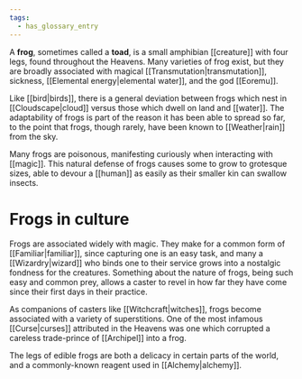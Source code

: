 ```yaml
---
tags:
  - has_glossary_entry
---
```


A **frog**, sometimes called a **toad**, is a small amphibian [[creature]] with four legs, found throughout the Heavens. Many varieties of frog exist, but they are broadly associated with magical [[Transmutation|transmutation]], sickness, [[Elemental energy|elemental water]], and the god [[Eoremu]].

Like [[bird|birds]], there is a general deviation between frogs which nest in [[Cloudscape|cloud]] versus those which dwell on land and [[water]]. The adaptability of frogs is part of the reason it has been able to spread so far, to the point that frogs, though rarely, have been known to [[Weather|rain]] from the sky.

Many frogs are poisonous, manifesting curiously when interacting with [[magic]]. This natural defense of frogs causes some to grow to grotesque sizes, able to devour a [[human]] as easily as their smaller kin can swallow insects.

# Frogs in culture
Frogs are associated widely with magic. They make for a common form of [[Familiar|familiar]], since capturing one is an easy task, and many a [[Wizardry|wizard]] who binds one to their service grows into a nostalgic fondness for the creatures. Something about the nature of frogs, being such easy and common prey, allows a caster to revel in how far they have come since their first days in their practice.

As companions of casters like [[Witchcraft|witches]], frogs become associated with a variety of superstitions. One of the most infamous [[Curse|curses]] attributed in the Heavens was one which corrupted a careless trade-prince of [[Archipel]] into a frog.

The legs of edible frogs are both a delicacy in certain parts of the world, and a commonly-known reagent used in [[Alchemy|alchemy]].


